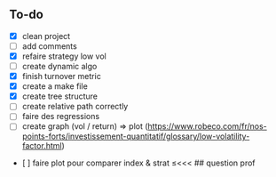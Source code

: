 ## To-do
- [x] clean project
- [ ] add comments
- [x] refaire strategy low vol
- [ ] create dynamic algo
- [x] finish turnover metric
- [x] create a make file
- [x] create tree structure
- [ ] create relative path correctly
- [ ] faire des regressions
- [ ] create graph (vol / return) => plot (https://www.robeco.com/fr/nos-points-forts/investissement-quantitatif/glossary/low-volatility-factor.html)
- [ ] faire plot pour comparer index & strat
≤<<< ## question prof